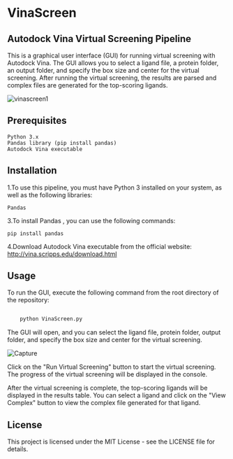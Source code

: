# VinaScreen 
## Autodock Vina Virtual Screening Pipeline

This is a graphical user interface (GUI) for running virtual screening with Autodock Vina. The GUI allows you to select a ligand file, a protein folder, an output folder, and specify the box size and center for the virtual screening. After running the virtual screening, the results are parsed and complex files are generated for the top-scoring ligands.

![vinascreen1](https://user-images.githubusercontent.com/91246296/221368511-cb45cf0c-50a8-4f84-9166-07e0f741006b.png)

## Prerequisites


    Python 3.x
    Pandas library (pip install pandas)
    Autodock Vina executable


## Installation

1.To use this pipeline, you must have Python 3 installed on your system, as well as the following libraries:

    Pandas

3.To install Pandas , you can use the following commands:

    pip install pandas

4.Download Autodock Vina executable from the official website: http://vina.scripps.edu/download.html

## Usage
To run the GUI, execute the following command from the root directory of the repository:
```bash

    python VinaScreen.py

```
The GUI will open, and you can select the ligand file, protein folder, output folder, and specify the box size and center for the virtual screening.

![Capture](https://user-images.githubusercontent.com/91246296/229913629-b1e9a5b8-e131-422b-9e2b-ae063a911cb3.JPG)


Click on the "Run Virtual Screening" button to start the virtual screening. The progress of the virtual screening will be displayed in the console.

After the virtual screening is complete, the top-scoring ligands will be displayed in the results table. You can select a ligand and click on the "View Complex" button to view the complex file generated for that ligand.


## License

This project is licensed under the MIT License - see the LICENSE file for details.
